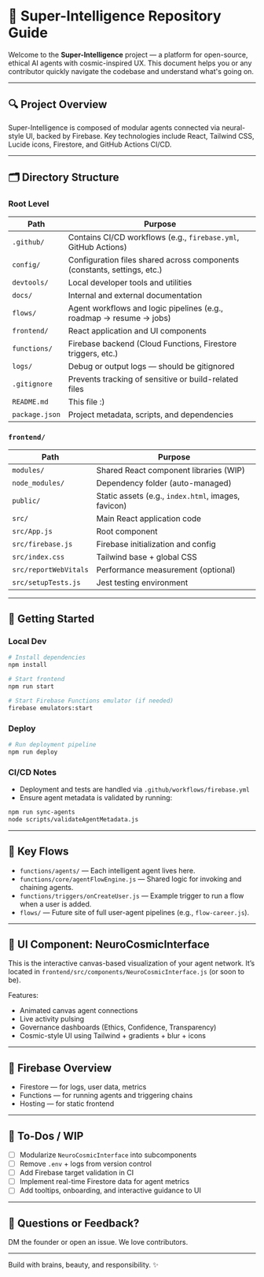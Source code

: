 # 🧠 Super-Intelligence Repository Guide

Welcome to the **Super-Intelligence** project — a platform for open-source, ethical AI agents with cosmic-inspired UX. This document helps you or any contributor quickly navigate the codebase and understand what's going on.

---

## 🔍 Project Overview

Super-Intelligence is composed of modular agents connected via neural-style UI, backed by Firebase. Key technologies include React, Tailwind CSS, Lucide icons, Firestore, and GitHub Actions CI/CD.

---

## 🗂️ Directory Structure

### Root Level

| Path           | Purpose                                                                  |
| -------------- | ------------------------------------------------------------------------ |
| `.github/`     | Contains CI/CD workflows (e.g., `firebase.yml`, GitHub Actions)          |
| `config/`      | Configuration files shared across components (constants, settings, etc.) |
| `devtools/`    | Local developer tools and utilities                                      |
| `docs/`        | Internal and external documentation                                      |
| `flows/`       | Agent workflows and logic pipelines (e.g., roadmap → resume → jobs)      |
| `frontend/`    | React application and UI components                                      |
| `functions/`   | Firebase backend (Cloud Functions, Firestore triggers, etc.)             |
| `logs/`        | Debug or output logs — should be gitignored                              |
| `.gitignore`   | Prevents tracking of sensitive or build-related files                    |
| `README.md`    | This file :)                                                             |
| `package.json` | Project metadata, scripts, and dependencies                              |

### `frontend/`

| Path                  | Purpose                                             |
| --------------------- | --------------------------------------------------- |
| `modules/`            | Shared React component libraries (WIP)              |
| `node_modules/`       | Dependency folder (auto-managed)                    |
| `public/`             | Static assets (e.g., `index.html`, images, favicon) |
| `src/`                | Main React application code                         |
| `src/App.js`          | Root component                                      |
| `src/firebase.js`     | Firebase initialization and config                  |
| `src/index.css`       | Tailwind base + global CSS                          |
| `src/reportWebVitals` | Performance measurement (optional)                  |
| `src/setupTests.js`   | Jest testing environment                            |

---

## 🚀 Getting Started

### Local Dev

```bash
# Install dependencies
npm install

# Start frontend
npm run start

# Start Firebase Functions emulator (if needed)
firebase emulators:start
```

### Deploy

```bash
# Run deployment pipeline
npm run deploy
```

### CI/CD Notes

* Deployment and tests are handled via `.github/workflows/firebase.yml`
* Ensure agent metadata is validated by running:

```bash
npm run sync-agents
node scripts/validateAgentMetadata.js
```

---

## 🔁 Key Flows

* `functions/agents/` — Each intelligent agent lives here.
* `functions/core/agentFlowEngine.js` — Shared logic for invoking and chaining agents.
* `functions/triggers/onCreateUser.js` — Example trigger to run a flow when a user is added.
* `flows/` — Future site of full user-agent pipelines (e.g., `flow-career.js`).

---

## 🎨 UI Component: NeuroCosmicInterface

This is the interactive canvas-based visualization of your agent network.
It’s located in `frontend/src/components/NeuroCosmicInterface.js` (or soon to be).

Features:

* Animated canvas agent connections
* Live activity pulsing
* Governance dashboards (Ethics, Confidence, Transparency)
* Cosmic-style UI using Tailwind + gradients + blur + icons

---

## 🧠 Firebase Overview

* Firestore — for logs, user data, metrics
* Functions — for running agents and triggering chains
* Hosting — for static frontend

---

## 📌 To-Dos / WIP

* [ ] Modularize `NeuroCosmicInterface` into subcomponents
* [ ] Remove `.env` + logs from version control
* [ ] Add Firebase target validation in CI
* [ ] Implement real-time Firestore data for agent metrics
* [ ] Add tooltips, onboarding, and interactive guidance to UI

---

## 💬 Questions or Feedback?

DM the founder or open an issue. We love contributors.

---

Build with brains, beauty, and responsibility. ✨
